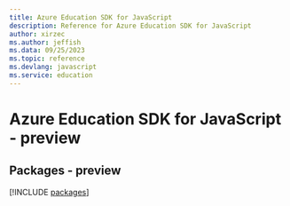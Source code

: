 ```yaml
---
title: Azure Education SDK for JavaScript
description: Reference for Azure Education SDK for JavaScript
author: xirzec
ms.author: jeffish
ms.data: 09/25/2023
ms.topic: reference
ms.devlang: javascript
ms.service: education
---
```

# Azure Education SDK for JavaScript - preview
## Packages - preview
[!INCLUDE [packages](education-index.md)]